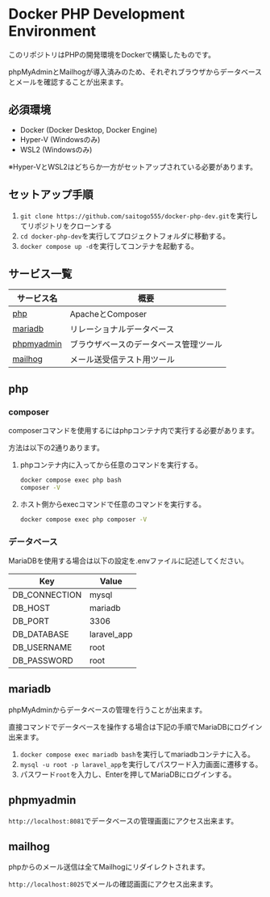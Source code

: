 # Docker PHP Development Environment

このリポジトリはPHPの開発環境をDockerで構築したものです。

phpMyAdminとMailhogが導入済みのため、それぞれブラウザからデータベースとメールを確認することが出来ます。

## 必須環境

- Docker (Docker Desktop, Docker Engine)
- Hyper-V (Windowsのみ)
- WSL2 (Windowsのみ)

※Hyper-VとWSL2はどちらか一方がセットアップされている必要があります。

## セットアップ手順

1. `git clone https://github.com/saitogo555/docker-php-dev.git`を実行してリポジトリをクローンする
2. `cd docker-php-dev`を実行してプロジェクトフォルダに移動する。
3. `docker compose up -d`を実行してコンテナを起動する。

## サービス一覧

| サービス名                 | 概要                                |
|---------------------------|-------------------------------------|
| [php](#php)               | ApacheとComposer                    |
| [mariadb](#mariadb)       | リレーショナルデータベース            |
| [phpmyadmin](#phpmyadmin) | ブラウザベースのデータベース管理ツール |
| [mailhog](#mailhog)       | メール送受信テスト用ツール            |

## php

### composer

composerコマンドを使用するにはphpコンテナ内で実行する必要があります。

方法は以下の2通りあります。

1. phpコンテナ内に入ってから任意のコマンドを実行する。

    ```sh
    docker compose exec php bash
    composer -V
    ```

2. ホスト側からexecコマンドで任意のコマンドを実行する。

    ```sh
    docker compose exec php composer -V
    ```

### データベース

MariaDBを使用する場合は以下の設定を.envファイルに記述してください。

| Key           | Value       |
|---------------|-------------|
| DB_CONNECTION | mysql       |
| DB_HOST       | mariadb     |
| DB_PORT       | 3306        |
| DB_DATABASE   | laravel_app |
| DB_USERNAME   | root        |
| DB_PASSWORD   | root        |

## mariadb

phpMyAdminからデータベースの管理を行うことが出来ます。

直接コマンドでデータベースを操作する場合は下記の手順でMariaDBにログイン出来ます。

1. `docker compose exec mariadb bash`を実行してmariadbコンテナに入る。
2. `mysql -u root -p laravel_app`を実行してパスワード入力画面に遷移する。
3. パスワード`root`を入力し、Enterを押してMariaDBにログインする。

## phpmyadmin

`http://localhost:8081`でデータベースの管理画面にアクセス出来ます。

## mailhog

phpからのメール送信は全てMailhogにリダイレクトされます。

`http://localhost:8025`でメールの確認画面にアクセス出来ます。

